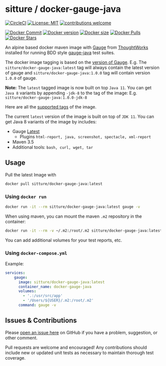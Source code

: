 # sitture / docker-gauge-java

[![CircleCI](https://circleci.com/gh/sitture/docker-gauge-java.svg?style=shield)](https://circleci.com/gh/sitture/docker-gauge-java) [![License: MIT](https://img.shields.io/badge/License-MIT-yellow.svg?maxAge=2592000)](https://opensource.org/licenses/MIT) [![contributions welcome](https://img.shields.io/badge/contributions-welcome-brightgreen.svg?style=flat)](../../issues)

[![Docker Commit](https://images.microbadger.com/badges/commit/sitture/docker-gauge-java.svg)](https://hub.docker.com/r/sitture/docker-gauge-java) [![Docker version](https://images.microbadger.com/badges/version/sitture/docker-gauge-java.svg)](https://hub.docker.com/r/sitture/docker-gauge-java) [![Docker size](https://images.microbadger.com/badges/image/sitture/docker-gauge-java.svg)](https://hub.docker.com/r/sitture/docker-gauge-java) [![Docker Pulls](https://img.shields.io/docker/pulls/sitture/docker-gauge-java.svg?style=round-square)](https://hub.docker.com/r/sitture/docker-gauge-java) [![Docker Stars](https://img.shields.io/docker/stars/sitture/docker-gauge-java.svg)](https://hub.docker.com/r/sitture/docker-gauge-java)

An alpine based docker maven image with [Gauge](https://gauge.org) from [ThoughtWorks](https://www.thoughtworks.com) installed for running BDD style [gauge-java](https://github.com/getgauge/gauge-java) test suites.

The docker image tagging is based on the [version of Gauge](https://github.com/getgauge/gauge/releases). E.g. The `sitture/docker-gauge-java:latest` tag will always contain the latest version of gauge and `sitture/docker-gauge-java:1.0.0` tag will contain version `1.0.0` of gauge.

__Note:__ The `latest` tagged image is now built on top `Java 11`. You can get `Java 8` variants by appending `-jdk-8` to the tag of the image: E.g. `sitture/docker-gauge-java:1.0.0-jdk-8`

Here are all the [supported tags](https://hub.docker.com/r/sitture/docker-gauge-java/tags/) of the image.

The current `latest` version of the image is built on top of `JDK 11`. You can get Java 8 variants of the image by includes:

- Gauge [Latest](https://github.com/getgauge/gauge/releases)
    - Plugins `html-report, java, screenshot, spectacle, xml-report`
- Maven 3.5
- Additional tools: `bash, curl, wget, tar`

## Usage

Pull the latest Image with

```bash
docker pull sitture/docker-gauge-java:latest
```

### Using `docker run`

```bash
docker run -it --rm sitture/docker-gauge-java:latest gauge -v
```

When using maven, you can mount the maven `.m2` repository in the container:

```bash
docker run -it --rm -v ~/.m2:/root/.m2 sitture/docker-gauge-java:latest mvn --version
```

You can add additional volumes for your test reports, etc.

### Using `docker-compose.yml`

Example:

```yaml
services:
    gauge:
      image: sitture/docker-gauge-java:latest
      container_name: docker-gauge-java
      volumes:
        - '.:/usr/src/app'
        - '/Users/${USER}/.m2:/root/.m2'
      command: gauge -v
```

## Issues & Contributions

Please [open an issue here](../../issues) on GitHub if you have a problem, suggestion, or other comment.

Pull requests are welcome and encouraged! Any contributions should include new or updated unit tests as necessary to maintain thorough test coverage.
